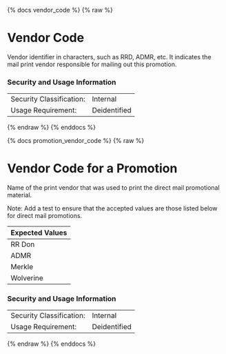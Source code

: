 {% docs vendor_code %}
{% raw %}

<a name="vendor_code"></a>
# Vendor Code

Vendor identifier in characters, such as RRD, ADMR, etc. It indicates the mail print vendor
responsible for mailing out this promotion.

### Security and Usage Information
|     |     |  
| --- | --- |
| Security Classification: | Internal |
| Usage Requirement:       | Deidentified |

{% endraw %}
{% enddocs %}

{% docs promotion_vendor_code %}
{% raw %}

<a name="promotion_vendor_code"></a>
# Vendor Code for a Promotion
Name of the print vendor that was used to print the direct mail promotional material.

Note: Add a test to ensure that the accepted values are those listed below for direct mail
promotions.

|Expected Values |
|----------------|
| RR Don         |
| ADMR           |
| Merkle         |
| Wolverine      |

### Security and Usage Information
|     |     |  
| --- | --- |
| Security Classification: | Internal |
| Usage Requirement:       | Deidentified |

{% endraw %}
{% enddocs %}
